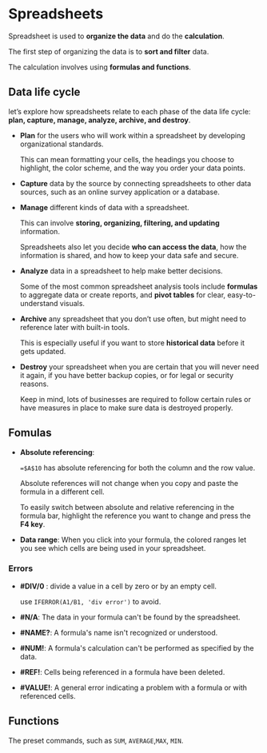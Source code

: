 # Spreadsheets

Spreadsheet is used to **organize the data** and do the **calculation**.

The first step of organizing the data is to **sort and filter** data.

The calculation involves using **formulas and functions**.

## Data life cycle

let’s explore how spreadsheets relate to each phase of the data life cycle: **plan, capture, manage, analyze, archive, and destroy**.

- **Plan** for the users who will work within a spreadsheet by developing organizational standards.

  This can mean formatting your cells, the headings you choose to highlight, the color scheme, and the way you order your data points.

- **Capture** data by the source by connecting spreadsheets to other data sources, such as an online survey application or a database.

- **Manage** different kinds of data with a spreadsheet.

  This can involve **storing, organizing, filtering, and updating** information.

  Spreadsheets also let you decide **who can access the data**, how the information is shared, and how to keep your data safe and secure.

- **Analyze** data in a spreadsheet to help make better decisions.

  Some of the most common spreadsheet analysis tools include **formulas** to aggregate data or create reports, and **pivot tables** for clear, easy-to-understand visuals.

- **Archive** any spreadsheet that you don’t use often, but might need to reference later with built-in tools.

  This is especially useful if you want to store **historical data** before it gets updated.

- **Destroy** your spreadsheet when you are certain that you will never need it again, if you have better backup copies, or for legal or security reasons.

  Keep in mind, lots of businesses are required to follow certain rules or have measures in place to make sure data is destroyed properly.

## Fomulas

- **Absolute referencing**:

  `=$A$10` has absolute referencing for both the column and the row value.

  Absolute references will not change when you copy and paste the formula in a different cell.

  To easily switch between absolute and relative referencing in the formula bar, highlight the reference you want to change and press the **F4 key**.

- **Data range**: When you click into your formula, the colored ranges let you see which cells are being used in your spreadsheet.

### Errors

- **#DIV/0** : divide a value in a cell by zero or by an empty cell.

  use `IFERROR(A1/B1, 'div error')` to avoid.

- **#N/A**: The data in your formula can't be found by the spreadsheet.

- **#NAME?**: A formula's name isn't recognized or understood.

- **#NUM!**: A formula's calculation can't be performed as specified by the data.

- **#REF!**: Cells being referenced in a formula have been deleted.

- **#VALUE!**: A general error indicating a problem with a formula or with referenced cells.


## Functions

The preset commands, such as `SUM`, `AVERAGE`,`MAX`, `MIN`.
